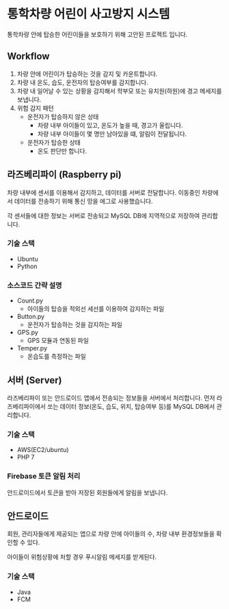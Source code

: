 # 통학차량 어린이 사고방지 시스템

통학차량 안에 탑승한 어린이들을 보호하기 위해 고안된 프로젝트 입니다.

## Workflow

1. 차량 안에 어린이가 탑승하는 것을 감지 및 카운트합니다.
2. 차량 내 온도, 습도, 운전자의 탑승여부를 감지합니다.
3. 차량 내 일어날 수 있는 상황을 감지해서 학부모 또는 유치원(하원)에 경고 메세지를 보냅니다.
4. 위험 감지 패턴
   - 운전자가 탑승하지 않은 상태
     - 차량 내부 아이들이 있고, 온도가 높을 때, 경고가 울립니다.
     - 차량 내부 아이들이 몇 명만 남아있을 떄, 알림이 전달됩니다.
   - 운전자가 탑승한 상태
     - 온도 판단만 합니다.

## 라즈베리파이 (Raspberry pi)

차량 내부에 센서를 이용해서 감지하고, 데이터를 서버로 전달합니다. 이동중인 차량에서 데이터를 전송하기 위해 통신 망을 에그로 사용했습니다.

각 센서들에 대한 정보는 서버로 전송되고 MySQL DB에 지역적으로 저장하여 관리합니다.

### 기술 스택

- Ubuntu
- Python

### 소스코드 간략 설명

- Count.py
  - 아이들의 탑승을 적외선 세선를 이용하여 감지하는 파일
- Button.py
  - 운전자가 탑승하는 것을 감지하는 파일
- GPS.py
  - GPS 모듈과 연동된 파일
- Temper.py
  - 온습도를 측정하는 파일

## 서버 (Server)

라즈베리파이 또는 안드로이드 앱에서 전송되는 정보들을 서버에서 처리합니다. 먼저 라즈베리파이에서 쏘는 데이터 정보(온도, 습도, 위치, 탑승여부 등)를 MySQL DB에서 관리합니다.

### 기술 스택

- AWS(EC2/ubuntu)
- PHP 7

### Firebase 토큰 알림 처리

안드로이드에서 토큰을 받아 저장된 회원들에게 알림을 보냅니다.

## 안드로이드

회원, 관리자들에게 제공되는 앱으로 차량 안에 아이들의 수, 차량 내부 환경정보들을 확인할 수 있다.

아이들이 위험상황에 처할 경우 푸시알림 메세지를 받게된다.

### 기술 스택

- Java
- FCM
